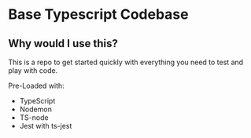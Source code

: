 # Base Typescript Codebase

## Why would I use this?
This is a repo to get started quickly with everything you need to test and play with code.

Pre-Loaded with:
* TypeScript
* Nodemon
* TS-node
* Jest with ts-jest